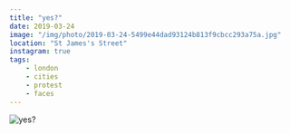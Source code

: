```yaml
---
title: "yes?"
date: 2019-03-24
image: "/img/photo/2019-03-24-5499e44dad93124b813f9cbcc293a75a.jpg"
location: "St James's Street"
instagram: true
tags:
    - london
    - cities
    - protest
    - faces
---
```


![yes?](/img/photo/2019-03-24-5499e44dad93124b813f9cbcc293a75a.jpg)
